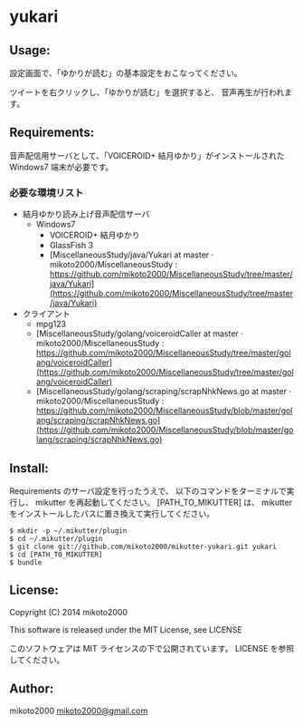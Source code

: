 yukari
======

Usage:
------

設定画面で、「ゆかりが読む」の基本設定をおこなってください。

ツイートを右クリックし、「ゆかりが読む」を選択すると、
音声再生が行われます。

Requirements:
-------------

音声配信用サーバとして、「VOICEROID+ 結月ゆかり」がインストールされた Windows7 端末が必要です。

### 必要な環境リスト

- 結月ゆかり読み上げ音声配信サーバ
    - Windows7
        - VOICEROID+ 結月ゆかり
        - GlassFish 3
        - [MiscellaneousStudy/java/Yukari at master · mikoto2000/MiscellaneousStudy : https://github.com/mikoto2000/MiscellaneousStudy/tree/master/java/Yukari](https://github.com/mikoto2000/MiscellaneousStudy/tree/master/java/Yukari)
- クライアント
    - mpg123
    - [MiscellaneousStudy/golang/voiceroidCaller at master · mikoto2000/MiscellaneousStudy : https://github.com/mikoto2000/MiscellaneousStudy/tree/master/golang/voiceroidCaller](https://github.com/mikoto2000/MiscellaneousStudy/tree/master/golang/voiceroidCaller)
    - [MiscellaneousStudy/golang/scraping/scrapNhkNews.go at master · mikoto2000/MiscellaneousStudy : https://github.com/mikoto2000/MiscellaneousStudy/blob/master/golang/scraping/scrapNhkNews.go](https://github.com/mikoto2000/MiscellaneousStudy/blob/master/golang/scraping/scrapNhkNews.go)

Install:
--------

Requirements のサーバ設定を行ったうえで、
以下のコマンドをターミナルで実行し、 mikutter を再起動してください。
[PATH_TO_MIKUTTER] は、 mikutter をインストールしたパスに置き換えて実行してください。

~~~ { .sh }
$ mkdir -p ~/.mikutter/plugin
$ cd ~/.mikutter/plugin
$ git clone git://github.com/mikoto2000/mikutter-yukari.git yukari
$ cd [PATH_TO_MIKUTTER]
$ bundle
~~~

License:
--------

Copyright (C) 2014 mikoto2000

This software is released under the MIT License, see LICENSE

このソフトウェアは MIT ライセンスの下で公開されています。 LICENSE を参照してください。

Author:
-------

mikoto2000 <mikoto2000@gmail.com>

